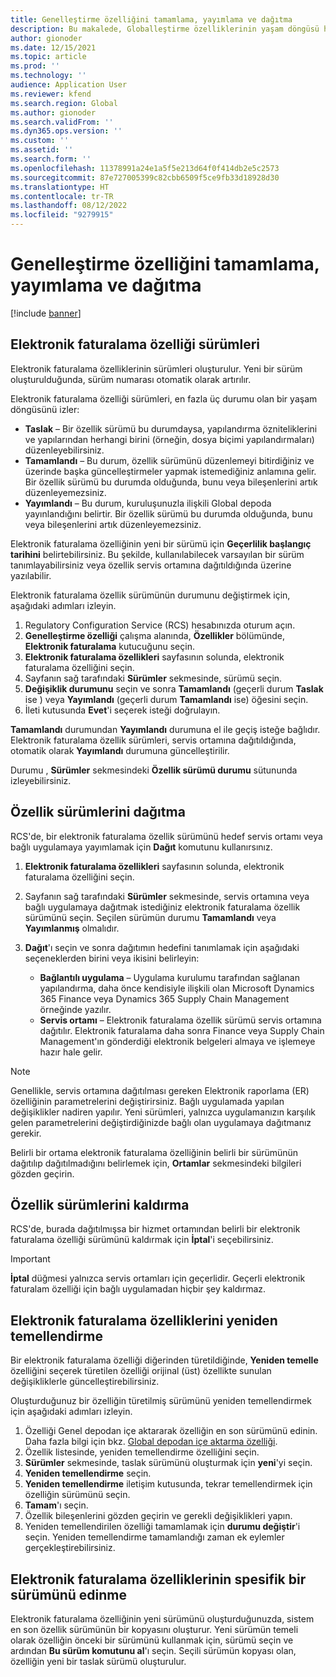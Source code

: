 ```yaml
---
title: Genelleştirme özelliğini tamamlama, yayımlama ve dağıtma
description: Bu makalede, Globalleştirme özelliklerinin yaşam döngüsü hakkında bilgiler verilmektedir.
author: gionoder
ms.date: 12/15/2021
ms.topic: article
ms.prod: ''
ms.technology: ''
audience: Application User
ms.reviewer: kfend
ms.search.region: Global
ms.author: gionoder
ms.search.validFrom: ''
ms.dyn365.ops.version: ''
ms.custom: ''
ms.assetid: ''
ms.search.form: ''
ms.openlocfilehash: 11378991a24e1a5f5e213d64f0f414db2e5c2573
ms.sourcegitcommit: 87e727005399c82cbb6509f5ce9fb33d18928d30
ms.translationtype: HT
ms.contentlocale: tr-TR
ms.lasthandoff: 08/12/2022
ms.locfileid: "9279915"
---
```

# <a name="complete-publish-and-deploy-a-globalization-feature"></a>Genelleştirme özelliğini tamamlama, yayımlama ve dağıtma

[!include [banner](../includes/banner.md)]

## <a name="electronic-invoicing-feature-versions"></a>Elektronik faturalama özelliği sürümleri

Elektronik faturalama özelliklerinin sürümleri oluşturulur. Yeni bir sürüm oluşturulduğunda, sürüm numarası otomatik olarak artırılır.

Elektronik faturalama özelliği sürümleri, en fazla üç durumu olan bir yaşam döngüsünü izler:

- **Taslak** – Bir özellik sürümü bu durumdaysa, yapılandırma özniteliklerini ve yapılarından herhangi birini (örneğin, dosya biçimi yapılandırmaları) düzenleyebilirsiniz.
- **Tamamlandı** – Bu durum, özellik sürümünü düzenlemeyi bitirdiğiniz ve üzerinde başka güncelleştirmeler yapmak istemediğiniz anlamına gelir. Bir özellik sürümü bu durumda olduğunda, bunu veya bileşenlerini artık düzenleyemezsiniz.
- **Yayımlandı** – Bu durum, kuruluşunuzla ilişkili Global depoda yayınlandığını belirtir. Bir özellik sürümü bu durumda olduğunda, bunu veya bileşenlerini artık düzenleyemezsiniz.

Elektronik faturalama özelliğinin yeni bir sürümü için **Geçerlilik başlangıç tarihini** belirtebilirsiniz. Bu şekilde, kullanılabilecek varsayılan bir sürüm tanımlayabilirsiniz veya özellik servis ortamına dağıtıldığında üzerine yazılabilir.

Elektronik faturalama özellik sürümünün durumunu değiştirmek için, aşağıdaki adımları izleyin.

1. Regulatory Configuration Service (RCS) hesabınızda oturum açın.
2. **Genelleştirme özelliği** çalışma alanında, **Özellikler** bölümünde, **Elektronik faturalama** kutucuğunu seçin.
3. **Elektronik faturalama özellikleri** sayfasının solunda, elektronik faturalama özelliğini seçin.
4. Sayfanın sağ tarafındaki **Sürümler** sekmesinde, sürümü seçin.
5. **Değişiklik durumunu** seçin ve sonra **Tamamlandı** (geçerli durum **Taslak** ise ) veya **Yayımlandı** (geçerli durum **Tamamlandı** ise) öğesini seçin.
6. İleti kutusunda **Evet**'i seçerek isteği doğrulayın.

**Tamamlandı** durumundan **Yayımlandı** durumuna el ile geçiş isteğe bağlıdır. Elektronik faturalama özellik sürümleri, servis ortamına dağıtıldığında, otomatik olarak **Yayımlandı** durumuna güncelleştirilir.

Durumu , **Sürümler** sekmesindeki **Özellik sürümü durumu** sütununda izleyebilirsiniz.

## <a name="deploy-feature-versions"></a>Özellik sürümlerini dağıtma

RCS'de, bir elektronik faturalama özellik sürümünü hedef servis ortamı veya bağlı uygulamaya yayımlamak için **Dağıt** komutunu kullanırsınız.

1. **Elektronik faturalama özellikleri** sayfasının solunda, elektronik faturalama özelliğini seçin.
2. Sayfanın sağ tarafındaki **Sürümler** sekmesinde, servis ortamına veya bağlı uygulamaya dağıtmak istediğiniz elektronik faturalama özellik sürümünü seçin. Seçilen sürümün durumu **Tamamlandı** veya **Yayımlanmış** olmalıdır.
3. **Dağıt**'ı seçin ve sonra dağıtımın hedefini tanımlamak için aşağıdaki seçeneklerden birini veya ikisini belirleyin:

    - **Bağlantılı uygulama** – Uygulama kurulumu tarafından sağlanan yapılandırma, daha önce kendisiyle ilişkili olan Microsoft Dynamics 365 Finance veya Dynamics 365 Supply Chain Management örneğinde yazılır.
    - **Servis ortamı** – Elektronik faturalama özellik sürümü servis ortamına dağıtılır. Elektronik faturalama daha sonra Finance veya Supply Chain Management'ın gönderdiği elektronik belgeleri almaya ve işlemeye hazır hale gelir.

> [!NOTE]
> Genellikle, servis ortamına dağıtılması gereken Elektronik raporlama (ER) özelliğinin parametrelerini değiştirirsiniz. Bağlı uygulamada yapılan değişiklikler nadiren yapılır. Yeni sürümleri, yalnızca uygulamanızın karşılık gelen parametrelerini değiştirdiğinizde bağlı olan uygulamaya dağıtmanız gerekir.

Belirli bir ortama elektronik faturalama özelliğinin belirli bir sürümünün dağıtılıp dağıtılmadığını belirlemek için, **Ortamlar** sekmesindeki bilgileri gözden geçirin.

## <a name="remove-feature-versions"></a>Özellik sürümlerini kaldırma

RCS'de, burada dağıtılmışsa bir hizmet ortamından belirli bir elektronik faturalama özelliği sürümünü kaldırmak için **İptal**'i seçebilirsiniz.

> [!IMPORTANT]
> **İptal** düğmesi yalnızca servis ortamları için geçerlidir. Geçerli elektronik faturalam özelliği için bağlı uygulamadan hiçbir şey kaldırmaz.

## <a name="rebase-electronic-invoicing-features"></a>Elektronik faturalama özelliklerini yeniden temellendirme

Bir elektronik faturalama özelliği diğerinden türetildiğinde, **Yeniden temelle** özelliğini seçerek türetilen özelliği orijinal (üst) özellikte sunulan değişikliklerle güncelleştirebilirsiniz.

Oluşturduğunuz bir özelliğin türetilmiş sürümünü yeniden temellendirmek için aşağıdaki adımları izleyin.

1. Özelliği Genel depodan içe aktararak özelliğin en son sürümünü edinin. Daha fazla bilgi için bkz. [Global depodan içe aktarma özelliği](e-invoicing-import-feature-global-repository.md).
2. Özellik listesinde, yeniden temellendirme özelliğini seçin.
3. **Sürümler** sekmesinde, taslak sürümünü oluşturmak için **yeni**'yi seçin.
4. **Yeniden temellendirme** seçin.
5. **Yeniden temellendirme** iletişim kutusunda, tekrar temellendirmek için özelliğin sürümünü seçin.
6. **Tamam**'ı seçin.
7. Özellik bileşenlerini gözden geçirin ve gerekli değişiklikleri yapın.
8. Yeniden temellendirilen özelliği tamamlamak için **durumu değiştir**'i seçin. Yeniden temellendirme tamamlandığı zaman ek eylemler gerçekleştirebilirsiniz.

## <a name="get-a-specific-version-of-electronic-invoicing-features"></a>Elektronik faturalama özelliklerinin spesifik bir sürümünü edinme

Elektronik faturalama özelliğinin yeni sürümünü oluşturduğunuzda, sistem en son özellik sürümünün bir kopyasını oluşturur. Yeni sürümün temeli olarak özelliğin önceki bir sürümünü kullanmak için, sürümü seçin ve ardından **Bu sürüm komutunu al**'ı seçin. Seçili sürümün kopyası olan, özelliğin yeni bir taslak sürümü oluşturulur.
